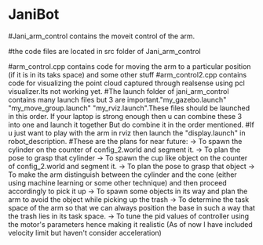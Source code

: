 # JaniBot

#Jani_arm_control contains the moveit control of the arm.

#the code files are located in src folder of Jani_arm_control

#arm_control.cpp contains code for moving the arm to a particular position (if it is in its taks space) and some other stuff
#arm_control2.cpp contains code for visualizing the point cloud captured through realsense using pcl visualizer.Its not working yet.
#The launch folder of jani_arm_control contains many launch files but 3 are important."my_gazebo.launch" "my_move_group.launch" "my_rviz.launch".These files
should be launched in this order. If your laptop is strong enough then u can combine these 3 into one and launch it together But do combine it
in the order mentioned.
#If u just want to play with the arm in rviz then launch the "display.launch" in robot_description.
#These are the plans for near future:
-> To spawn the cylinder on the counter of config_2.world and segment it.
-> To plan the pose to grasp that cylinder
-> To spawn the cup like object on the counter of config_2.world and segment it.
-> To plan the pose to grasp that object
-> To make the arm distinguish between the cylinder and the cone (either using machine learning or some other technique) and then proceed
accordingly to pick it up
-> To spawn some objects in its way and plan the arm to avoid the object while picking up the trash
-> To determine the task space of the arm so that we can always position the base in such a way that the trash lies in its task space.
-> To tune the pid values of controller using the motor's parameters hence making it realistic (As of now I have included velocity limit but haven't consider acceleration)
